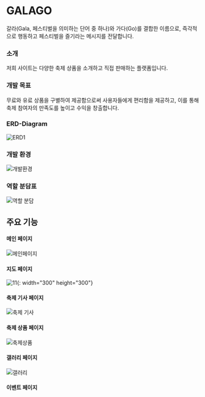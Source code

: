 # **GALAGO**
갈라(Gala, 페스티벌을 의미하는 단어 중 하나)와 가다(Go)를 결합한 이름으로, 즉각적으로 행동하고 페스티벌을 즐기라는 메시지를 전달합니다.

### 소개 
저희 사이트는 다양한 축제 상품을 소개하고 직접 판매하는 플랫폼입니다.

### 개발 목표
무료와 유료 상품을 구별하여 제공함으로써 사용자들에게 편리함을 제공하고, 이를 통해 축제 참여자의 만족도를 높이고 수익을 창출합니다.

### ERD-Diagram

![ERD1](https://github.com/woo0485/woodonggyun/assets/135837226/904cca7c-e8d3-4e86-bcd9-3b26e359cfc1.JPG)


### 개발 환경

![개발환경](https://github.com/woo0485/woodonggyun/assets/135837226/ddc39fc5-1904-4c73-b8dc-868d76781161.JPG)


### 역할 분담표


![역할 분담](https://github.com/woo0485/woodonggyun/assets/135837226/d62b2a6e-cead-47c9-af81-432bcc5aae8d.JPG)


## 주요 기능

#### 메인 페이지
![메인페이지](https://github.com/woo0485/woodonggyun/assets/135837226/e5e15653-93ab-4766-a1be-102263e02c73.JPG)

#### 지도 페이지
![11](https://github.com/woo0485/woodonggyun/assets/135837226/c81772ac-a062-43c0-8d36-a3241169b4c7.JPG){: width="300" height="300"}

#### 축제 기사 페이지
![축제 기사](https://github.com/woo0485/woodonggyun/assets/135837226/87a7f3d6-82c8-455e-a3ad-5d5ecd1db45f.JPG)

#### 축제 상품 페이지
![축제상품](https://github.com/woo0485/woodonggyun/assets/135837226/bff89f7f-21cd-4f50-96d3-188b085d68e3.JPG)

#### 갤러리 페이지

![갤러리](https://github.com/woo0485/woodonggyun/assets/135837226/96d96b4a-01ec-4b5b-a05b-20927bed9690.JPG)

#### 이벤트 페이지
